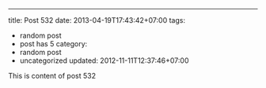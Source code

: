 ---
title: Post 532
date: 2013-04-19T17:43:42+07:00
tags:
  - random post
  - post has 5
category:
  - random post
  - uncategorized
updated: 2012-11-11T12:37:46+07:00

This is content of post 532
